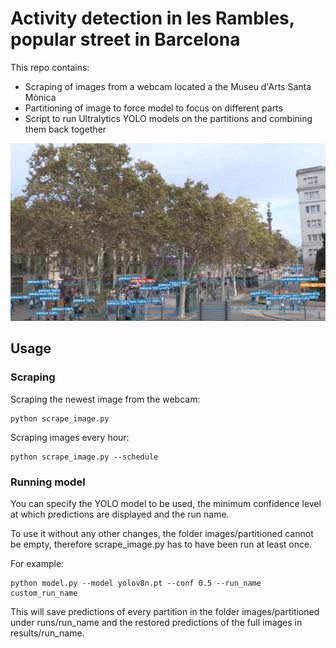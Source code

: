 # Activity detection in les Rambles, popular street in Barcelona

This repo contains:
- Scraping of images from a webcam located a the Museu d'Arts Santa Mònica
- Partitioning of image to force model to focus on different parts
- Script to run Ultralytics YOLO models on the partitions and combining them back together


![Example Prediction](https://github.com/mhandt9/bcn-rambles-activity/blob/main/example_imgs/example_result.png)


## Usage

### Scraping
Scraping the newest image from the webcam:

```
python scrape_image.py
```

Scraping images every hour:

```
python scrape_image.py --schedule
```

### Running model

You can specify the YOLO model to be used, the minimum confidence level at which predictions are displayed and the run name.

To use it without any other changes, the folder images/partitioned cannot be empty, therefore scrape_image.py has to have been run at least once.

For example:

```
python model.py --model yolov8n.pt --conf 0.5 --run_name custom_run_name
```
This will save predictions of every partition in the folder images/partitioned under runs/run_name and the restored predictions of the full images in results/run_name.
